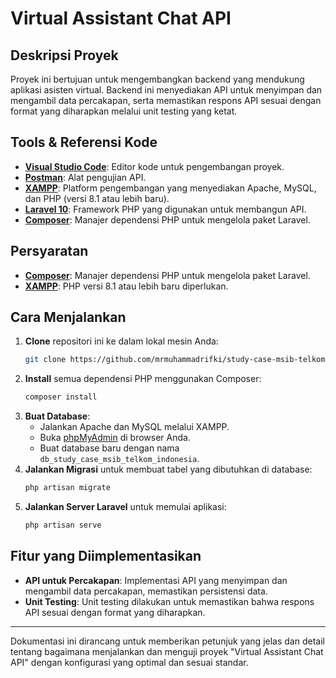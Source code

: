 # Virtual Assistant Chat API

## Deskripsi Proyek

Proyek ini bertujuan untuk mengembangkan backend yang mendukung aplikasi asisten virtual. Backend ini menyediakan API untuk menyimpan dan mengambil data percakapan, serta memastikan respons API sesuai dengan format yang diharapkan melalui unit testing yang ketat.

## Tools & Referensi Kode

-   **[Visual Studio Code](https://code.visualstudio.com/)**: Editor kode untuk pengembangan proyek.
-   **[Postman](https://www.postman.com/)**: Alat pengujian API.
-   **[XAMPP](https://www.apachefriends.org/index.html)**: Platform pengembangan yang menyediakan Apache, MySQL, dan PHP (versi 8.1 atau lebih baru).
-   **[Laravel 10](https://laravel.com/docs/10.x)**: Framework PHP yang digunakan untuk membangun API.
-   **[Composer](https://getcomposer.org/)**: Manajer dependensi PHP untuk mengelola paket Laravel.

## Persyaratan

-   **[Composer](https://getcomposer.org/)**: Manajer dependensi PHP untuk mengelola paket Laravel.
-   **[XAMPP](https://www.apachefriends.org/index.html)**: PHP versi 8.1 atau lebih baru diperlukan.

## Cara Menjalankan

1. **Clone** repositori ini ke dalam lokal mesin Anda:
    ```bash
    git clone https://github.com/mrmuhammadrifki/study-case-msib-telkom-indonesia-api.git
    ```
2. **Install** semua dependensi PHP menggunakan Composer:
    ```bash
    composer install
    ```
3. **Buat Database**:
    - Jalankan Apache dan MySQL melalui XAMPP.
    - Buka [phpMyAdmin](http://localhost/phpmyadmin) di browser Anda.
    - Buat database baru dengan nama `db_study_case_msib_telkom_indonesia`.
4. **Jalankan Migrasi** untuk membuat tabel yang dibutuhkan di database:
    ```bash
    php artisan migrate
    ```
5. **Jalankan Server Laravel** untuk memulai aplikasi:
    ```bash
    php artisan serve
    ```

## Fitur yang Diimplementasikan

-   **API untuk Percakapan**: Implementasi API yang menyimpan dan mengambil data percakapan, memastikan persistensi data.
-   **Unit Testing**: Unit testing dilakukan untuk memastikan bahwa respons API sesuai dengan format yang diharapkan.

---

Dokumentasi ini dirancang untuk memberikan petunjuk yang jelas dan detail tentang bagaimana menjalankan dan menguji proyek "Virtual Assistant Chat API" dengan konfigurasi yang optimal dan sesuai standar.

